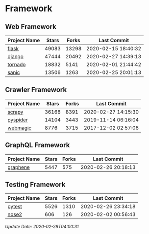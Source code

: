 # Framework

## Web Framework

| Project Name | Stars | Forks | Last Commit |
| ------------ | ----- | ----- | ----------- |
| [flask](https://github.com/pallets/flask) | 49083 | 13298 | 2020-02-15 18:40:32 |
| [django](https://github.com/django/django) | 47444 | 20492 | 2020-02-27 14:39:13 |
| [tornado](https://github.com/tornadoweb/tornado) | 18832 | 5141 | 2020-02-01 21:44:42 |
| [sanic](https://github.com/huge-success/sanic) | 13506 | 1263 | 2020-02-25 20:01:13 |

## Crawler Framework

| Project Name | Stars | Forks | Last Commit |
| ------------ | ----- | ----- | ----------- |
| [scrapy](https://github.com/scrapy/scrapy) | 36168 | 8391 | 2020-02-27 14:15:30 |
| [pyspider](https://github.com/binux/pyspider) | 14104 | 3443 | 2019-11-14 06:16:04 |
| [webmagic](https://github.com/code4craft/webmagic) | 8776 | 3715 | 2017-12-02 02:57:06 |

## GraphQL Framework

| Project Name | Stars | Forks | Last Commit |
| ------------ | ----- | ----- | ----------- |
| [graphene](https://github.com/graphql-python/graphene) | 5447 | 575 | 2020-02-26 20:18:13 |

## Testing Framework

| Project Name | Stars | Forks | Last Commit |
| ------------ | ----- | ----- | ----------- |
| [pytest](https://github.com/pytest-dev/pytest) | 5526 | 1310 | 2020-02-26 23:34:18 |
| [nose2](https://github.com/nose-devs/nose2) | 606 | 126 | 2020-02-02 00:56:43 |

*Update Date: 2020-02-28T04:00:31*